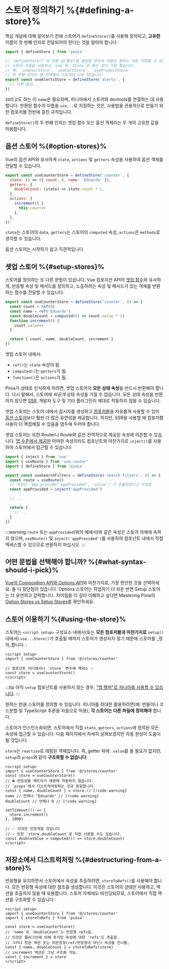 # 스토어 정의하기 %{#defining-a-store}%

<!-- <VueSchoolLink
  href="https://vueschool.io/lessons/define-your-first-pinia-store"
  title="Learn how to define and use stores in Pinia"
/> -->

<MasteringPiniaLink
  href="https://masteringpinia.com/lessons/quick-start-with-pinia"
  title="Get started with Pinia"
/>

핵심 개념에 대해 알아보기 전에 스토어가 `defineStore()`를 사용해 정의되고, **고유한** 이름이 첫 번째 인자로 전달되어야 한다는 것을 알아야 합니다:

```js
import { defineStore } from 'pinia'

// `defineStore()`의 반환 값(함수)을 할당할 변수의 이름은 원하는 대로 지정할 수 있지만,
// 스토어 이름을 사용하고 `use`와 `Store`로 묶는 것이 가장 좋습니다.
// 예: `useUserStore`, `useCartStore`, `useProductStore`
// 첫 번째 인자는 앱 전체에서 스토어의 고유 ID입니다.
export const useAlertsStore = defineStore('alerts', {
  // 다른 옵션...
})
```

`ID`라고도 하는 이 `name`은 필요하며, 피니아에서 스토어와 devtools를 연결하는 데 사용합니다. 반환된 함수의 이름을 `use...`로 지정하는 것은, 사용법을 관용적으로 만들기 위한 컴포저블 전반에 걸친 규칙입니다.

`defineStore()`의 두 번째 인자는 셋업 함수 또는 옵션 객체라는 두 개의 고유한 값을 허용합니다.

## 옵션 스토어 %{#option-stores}%

Vue의 옵션 API와 유사하게 `state`, `actions` 및 `getters` 속성을 사용하여 옵션 객체를 전달할 수 있습니다.

```js {2-10}
export const useCounterStore = defineStore('counter', {
  state: () => ({ count: 0, name: 'Eduardo' }),
  getters: {
    doubleCount: (state) => state.count * 2,
  },
  actions: {
    increment() {
      this.count++
    },
  },
})
```

`state`는 스토어의 `data`, `getters`는 스토어의 `computed` 속성, `actions`은 `methods`로 생각할 수 있습니다.

옵션 스토어는 시작하기 쉽고 직관적입니다.

## 셋업 스토어 %{#setup-stores}%

스토어를 정의하는 또 다른 문법이 있습니다. Vue 컴포지션 API의 [셋업 함수](https://vuejs.kr/api/composition-api-setup.html)와 유사하게, 반응형 속성 및 메서드를 정의하고, 노출하려는 속성 및 메서드가 있는 객체를 반환하는 함수를 전달할 수 있습니다.

```js
export const useCounterStore = defineStore('counter', () => {
  const count = ref(0)
  const name = ref('Eduardo')
  const doubleCount = computed(() => count.value * 2)
  function increment() {
    count.value++
  }

  return { count, name, doubleCount, increment }
})
```

셋업 스토어 내에서:

- `ref()`는 `state` 속성이 됨.
- `computed()`는 `getters`가 됨.
- `function()`은 `actions`가 됨.

Pinia가 상태로 인식하게 하려면, 셋업 스토어의 **모든 상태 속성**을 반드시 반환해야 합니다. 다시 말해서, 스토어에 _비공개_ 상태 속성을 가질 수 없습니다. 모든 상태 속성을 반환하지 않으면 [SSR](../cookbook/composables.md), 개발자 도구 및 기타 플러그인이 제대로 작동하지 않을 수 있습니다.

셋업 스토어는 스토어 내에서 감시자를 생성하고 [컴포저블](https://vuejs.org/guide/reusability/composables.html#composables)을 자유롭게 사용할 수 있어 [옵션 스토어](#option-stores)보다 훨씬 더 많은 유연성을 제공합니다. 하지만, SSR을 사용할 때 컴포저블 사용이 더 복잡해질 수 있음을 염두에 두어야 합니다.

셋업 스토어는 또한 Router나 Route와 같은 전역적으로 제공된 속성에 의존할 수 있습니다. [앱 수준에서 제공된](https://vuejs.org/api/application.html#app-provide) 어떠한 속성이라도 컴포넌트와 마찬가지로 `inject()`를 사용하여 스토어에서 접근할 수 있습니다:

```ts
import { inject } from 'vue'
import { useRoute } from 'vue-router'
import { defineStore } from 'pinia'

export const useSearchFilters = defineStore('search-filters', () => {
  const route = useRoute()
  // 이것은 `app.provide('appProvided', 'value')`가 호출되었다고 가정함
  const appProvided = inject('appProvided')

  // ...

  return {
    // ...
  }
})
```

:::warning
`route` 또는 `appProvided`(위의 예에서)와 같은 속성은 스토어 자체에 속하지 않으며, `useRoute()` 및 `inject('appProvided')`를 사용하여 컴포넌트 내에서 직접 액세스할 수 있으므로 반환하지 마십시오.
:::

## 어떤 문법을 선택해야 합니까? %{#what-syntax-should-i-pick}%

[Vue의 Composition API와 Options API](https://vuejs.org/guide/introduction.html#which-to-choose)와 마찬가지로, 가장 편안한 것을 선택하세요. 둘 다 장단점이 있습니다. Options 스토어는 작업하기 더 쉬운 반면 Setup 스토어는 더 유연하고 강력합니다. 차이점을 더 깊이 이해하고 싶다면 Mastering Pinia의 [Option Stores vs Setup Stores](https://masteringpinia.com/lessons/when-to-choose-one-syntax-over-the-other)를 확인하세요.

## 스토어 이용하기 %{#using-the-store}%

스토어는 `<script setup>` 구성요소 내에서(또는 **모든 컴포저블과 마찬가지로** `setup()` 내에서) `use...Store()`가 호출될 때까지 스토어가 생성되지 않기 때문에 스토어를 _정의_합니다. :

```vue
<script setup>
import { useCounterStore } from '@/stores/counter'

// 컴포넌트 어디에서나 `store` 변수에 액세스 ✨
const store = useCounterStore()
</script>
```

:::tip
아직 `setup` 컴포넌트를 사용하지 않는 경우,
["맵 헬퍼"로 피니아를 사용할 수 있습니다](/cookbook/options-api.md).
:::

원하는 만큼 스토어를 정의할 수 있습니다. 피니아를 최대한 활용하려면(예: 번들이나 코드분할 및 TypeScript 추론을 자동으로 허용), **각 스토어는 다른 파일에 정의해야** 합니다.

스토어가 인스턴스화되면, 스토어에서 직접 `state`, `getters`, `actions`에 정의된 모든 속성에 접근할 수 있습니다. 다음 페이지에서 자세히 살펴보겠지만 자동 완성이 도움이 될 것입니다.

`store`는 `reactive`로 래핑된 객체입니다. 즉, getter 뒤에 `.value`를 쓸 필요가 없지만, `setup`의 `props`와 같이 **구조화할 수 없습니다**:

```vue
<script setup>
import { useCounterStore } from '@/stores/counter'
const store = useCounterStore()
// ❌ 반응성을 깨뜨리기 때문에 작동하지 않습니다.
// `props`에서 디스트럭처링하는 것과 동일합니다.
const { name, doubleCount } = store // [!code warning]
name // 언제나 "Eduardo" // [!code warning]
doubleCount // 언제나 0 // [!code warning]

setTimeout(() => {
  store.increment()
}, 1000)

// ✅ 이것은 반응적일 것입니다
// 💡 또한 `store.doubleCount`로 직접 사용할 수도 있습니다.
const doubleValue = computed(() => store.doubleCount)
</script>
```

## 저장소에서 디스트럭처링 %{#destructuring-from-a-store}%

반응형을 유지하면서 스토어에서 속성을 추출하려면, `storeToRefs()`를 사용해야 합니다. 모든 반응형 속성에 대한 참조를 생성합니다. 이것은 스토어의 상태만 사용하고, 액션을 호출하지 않을 때 유용합니다. 스토어 자체에도 바인딩되므로, 스토어에서 직접 액션을 구조화할 수 있습니다:

```vue
<script setup>
import { useCounterStore } from '@/stores/counter'
import { storeToRefs } from 'pinia'

const store = useCounterStore()
// `name`과 `doubleCount`는 반응형 refs임.
// 이것은 플러그인에 의해 추가된 속성에 대한 'refs'도 추출함.
// 그러나 모든 액션 또는 비반응형(ref/반응형이 아닌) 속성을 건너뜀.
const { name, doubleCount } = storeToRefs(store)
// increment 액션은 그냥 구조화 가능.
const { increment } = store
</script>
```
